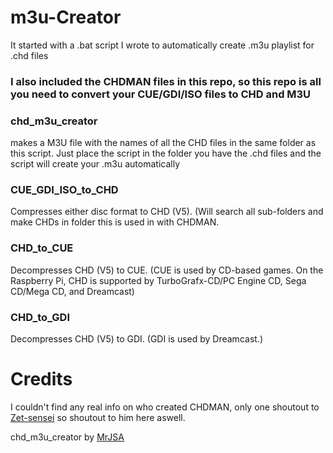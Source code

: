 # m3u-Creator
It started with a .bat script I wrote to automatically create .m3u playlist for .chd files

### I also included the CHDMAN files in this repo, so this repo is all you need to convert your CUE/GDI/ISO files to CHD and M3U

### chd_m3u_creator
makes a M3U file with the names of all the CHD files in the same folder as this script.
Just place the script in the folder you have the .chd files and the script will create your .m3u automatically

### CUE_GDI_ISO_to_CHD
Compresses either disc format to CHD (V5). (Will search all sub-folders and make CHDs in folder this is used in with CHDMAN.

### CHD_to_CUE
Decompresses CHD (V5) to CUE. (CUE is used by CD-based games. On the Raspberry Pi, CHD is supported by TurboGrafx-CD/PC Engine CD, Sega CD/Mega CD, and Dreamcast)

### CHD_to_GDI
Decompresses CHD (V5) to GDI. (GDI is used by Dreamcast.)

# Credits

I couldn't find any real info on who created CHDMAN, only one shoutout to [Zet-sensei](https://github.com/Zet-sensei) so shoutout to him here aswell.

chd_m3u_creator by [MrJSA](https://github.com/MrJSA)
